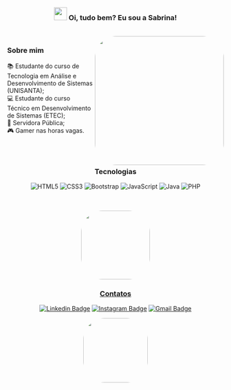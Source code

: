 <h3 align="center"><img src = "https://raw.githubusercontent.com/MartinHeinz/MartinHeinz/master/wave.gif" width = 30px> Oi, tudo bem? Eu sou a Sabrina! </h3><br>

<img align="right" src="https://github.com/SabrinaLima94/SabrinaLima94/assets/112826048/a867cdd3-7a4c-4be8-944d-f008af032aba" width="300" style="border-radius:50px">

<h3> Sobre mim </h3>

📚 Estudante do curso de Tecnologia em Análise e Desenvolvimento de Sistemas (UNISANTA);<br>
💻 Estudante do curso Técnico em Desenvolvimento de Sistemas (ETEC);<br>
💼 Servidora Pública;<br>
🎮 Gamer nas horas vagas.<br>

<div align="center">
<br>
<br>
<h3> Tecnologias </h3> 
 
![HTML5](https://img.shields.io/badge/HTML5-E34F26?style=for-the-badge&logo=html5&logoColor=white) 
![CSS3](https://img.shields.io/badge/CSS3-1572B6?style=for-the-badge&logo=css3&logoColor=white) 
![Bootstrap](https://img.shields.io/badge/Bootstrap-563D7C?style=for-the-badge&logo=bootstrap&logoColor=white) 
![JavaScript](https://img.shields.io/badge/JavaScript-F7DF1E?style=for-the-badge&logo=javascript&logoColor=black)
![Java](https://img.shields.io/badge/Java-ED8B00?style=for-the-badge&logo=openjdk&logoColor=white) 
![PHP](https://img.shields.io/badge/PHP-777BB4?style=for-the-badge&logo=php&logoColor=white) 
 
</div>
<br>
<br>

<div align="center">

 <a href="https://github.com/SabrinaLima94">
  
 <img style="border-radius:50px" height="160em" src="https://github-readme-stats.vercel.app/api/top-langs/?username=SabrinaLima94&layout=compact&langs_count=7&hide=hack,scss,less,stylus&theme=light"/>
 <!-- <img height="160em" src="https://github-readme-stats.vercel.app/api?username=SabrinaLima94&show_icons=true&theme=light&include_all_commits=true&count_private=true"/> -->
 <!-- <img height="170em" src='https://github-readme-streak-stats.herokuapp.com?user=SabrinaLima94&theme=light&hide_border=false&date_format=j%20M%5B%20Y%5D'/ -->
 
</div>

<div align="center">

<h3>Contatos</h3>

[![Linkedin Badge](https://img.shields.io/badge/-sabrinadefontes-blue?style=flat-square&logo=Linkedin&logoColor=white&link=https://www.linkedin.com/in/sabrinadefontes/)](https://www.linkedin.com/in/sabrinadefontes/)
[![Instagram Badge](https://img.shields.io/badge/-sabrinadefontes-purple?style=flat-square&logo=instagram&logoColor=white&link=https://instagram.com/sabrinadefontes/)](https://instagram.com/sabrinadefontes)
[![Gmail Badge](https://img.shields.io/badge/-sabrinadefontes@gmail.com-c14438?style=flat-square&logo=Gmail&logoColor=white&link=mailto:sabrinadefontes@gmail.com)](mailto:sabrinadefontes@gmail.com)

<!--octocat-->
<img src="https://github.com/SabrinaLima94/SabrinaLima94/assets/112826048/34734d91-45a9-4bd3-ac5f-dfafeac2df65" align="center" width="150" style="border-radius:50px">

<!-- <a href="https://instagram.com/sabrinadefontes" target="_blank"><img src="https://img.shields.io/badge/-Instagram-%23E4405F?style=for-the-badge&logo=instagram&logoColor=white" target="_blank"></a>
<a href = "mailto: sabrinadefontes@gmail.com"><img src="https://img.shields.io/badge/Gmail-D14836?style=for-the-badge&logo=gmail&logoColor=white" target="_blank"></a>
<a href="https://www.linkedin.com/in/sabrinadefontes" target="_blank"><img src="https://img.shields.io/badge/-LinkedIn-%230077B5?style=for-the-badge&logo=linkedin&logoColor=white" target="_blank"></a>   -->

</div>
